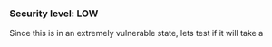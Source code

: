 ### Security level: LOW

Since this is in an extremely vulnerable state, lets test if it will take a <script> tag with no sanitization:
  
![](./images/XSS_S1.png)
